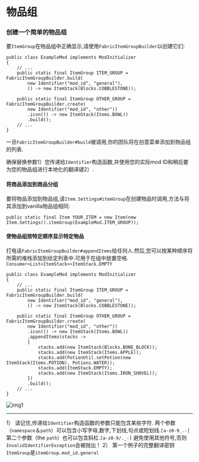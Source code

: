 # 物品组
### 创建一个简单的物品组
要`ItemGroup`在物品组中正确显示,请使用`FabricItemGroupBuilder`以创建它们:

```
public class ExampleMod implements ModInitializer
{
	// ...
	public static final ItemGroup ITEM_GROUP = FabricItemGroupBuilder.build(
		new Identifier("mod_id", "general"),
		() -> new ItemStack(Blocks.COBBLESTONE));
 
	public static final ItemGroup OTHER_GROUP = FabricItemGroupBuilder.create(
		new Identifier("mod_id", "other"))
		.icon(() -> new ItemStack(Items.BOWL))
		.build();
	// ...
}
```

一旦`FabricItemGroupBuilder#build`被调用,你的团队将在创意菜单添加到物品组的列表.

确保替换参数1）您传递给`Identifier`构造函数,并使用您的实际mod ID和稍后要为您的物品组进行本地化的翻译键2）.

#### 将商品添加到商品分组
要将物品添加到物品组,请`Item.Settings#itemGroup`在创建物品时调用,方法与将其添加到vanilla物品组相同:

`public static final Item YOUR_ITEM = new Item(new Item.Settings().itemGroup(ExampleMod.ITEM_GROUP));`

#### 使物品组按特定顺序显示特定物品
打电话`FabricItemGroupBuilder#appendItems`给任何人.然后,您可以按某种顺序将所需的堆栈添加到给定列表中.可用于在组中放置空格. `Consumer<List<ItemStack>>ItemStack.EMPTY`

```
public class ExampleMod implements ModInitializer
{
	// ...
	public static final ItemGroup ITEM_GROUP = FabricItemGroupBuilder.build(
		new Identifier("mod_id", "general"),
		() -> new ItemStack(Blocks.COBBLESTONE));
 
	public static final ItemGroup OTHER_GROUP = FabricItemGroupBuilder.create(
		new Identifier("mod_id", "other"))
		.icon(() -> new ItemStack(Items.BOWL))
		.appendItems(stacks ->
		{
			stacks.add(new ItemStack(Blocks.BONE_BLOCK));
			stacks.add(new ItemStack(Items.APPLE));
			stacks.add(PotionUtil.setPotion(new ItemStack(Items.POTION), Potions.WATER));
			stacks.add(ItemStack.EMPTY);
			stacks.add(new ItemStack(Items.IRON_SHOVEL));
		})
		.build();
	// ...
}
```

![img1](https://raw.githubusercontent.com/Lightcolour-666/Fabric-Wiki/master/tutorial/img/itemgroup/item_group_append_items.png)

---
1） 请记住,传递给`Identifier`构造函数的参数只能包含某些字符.
两个参数（`namespace`＆`path`）可以包含小写字母,数字,下划线,句点或短划线.`[a-z0-9_.-]`
第二个参数（the `path`）也可以包含斜杠.`[a-z0-9/._-]`
避免使用其他符号,否则`InvalidIdentifierException`会被抛出！
2） 第一个例子的完整翻译密钥`ItemGroup`是`itemGroup.mod_id.general`